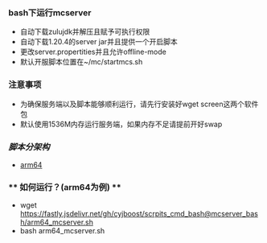 ### **bash下运行mcserver**
* 自动下载zulujdk并解压且赋予可执行权限
* 自动下载1.20.4的server jar并且提供一个开启脚本
* 更改server.propertities并且允许offline-mode
* 默认开服脚本位置在~/mc/startmcs.sh
### **注意事项**
* 为确保服务端以及脚本能够顺利运行，请先行安装好wget screen这两个软件包
* 默认使用1536M内存运行服务端，如果内存不足请提前开好swap
### *脚本分架构*
* [arm64](https://fastly.jsdelivr.net/gh/cyjboost/scrpits_cmd_bash@mcserver_bash/arm64_mcserver.sh)

### ** 如何运行？(arm64为例) **
* wget https://fastly.jsdelivr.net/gh/cyjboost/scrpits_cmd_bash@mcserver_bash/arm64_mcserver.sh
* bash arm64_mcserver.sh

